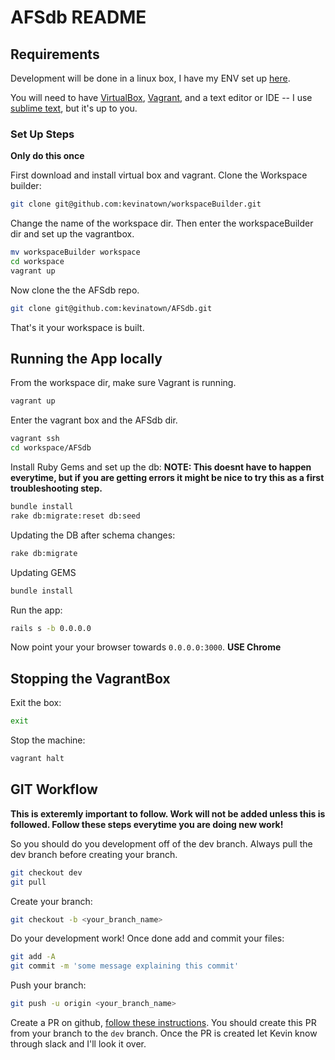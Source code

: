 # AFSdb README

## Requirements
Development will be done in a linux box, I have my ENV set up [here](https://github.com/kevinatown/workspaceBuilder).

You will need to have [VirtualBox](https://www.virtualbox.org/wiki/Downloads), [Vagrant](https://www.vagrantup.com/downloads.html), and a text editor or IDE -- I use [sublime text](https://www.sublimetext.com/), but it's up to you.

### Set Up Steps
**Only do this once**

First download and install virtual box and vagrant. Clone the Workspace builder:

```bash
git clone git@github.com:kevinatown/workspaceBuilder.git
```

Change the name of the workspace dir. Then enter the workspaceBuilder dir and set up the vagrantbox.

```bash
mv workspaceBuilder workspace
cd workspace
vagrant up
```

Now clone the the AFSdb repo.

```bash
git clone git@github.com:kevinatown/AFSdb.git
```

That's it your workspace is built.

## Running the App locally

From the workspace dir, make sure Vagrant is running.

```bash
vagrant up
```

Enter the vagrant box and the AFSdb dir.

```bash
vagrant ssh
cd workspace/AFSdb
```

Install Ruby Gems and set up the db:
**NOTE: This doesnt have to happen everytime, but if you are getting errors it might be nice to try this as a first troubleshooting step.**

```bash
bundle install
rake db:migrate:reset db:seed
```

Updating the DB after schema changes:
```bash
rake db:migrate
```

Updating GEMS
```bash
bundle install
```

Run the app:

```bash
rails s -b 0.0.0.0
```

Now point your your browser towards `0.0.0.0:3000`. **USE Chrome**

## Stopping the VagrantBox

Exit the box:

```bash
exit
```

Stop the machine:

```bash
vagrant halt
```

## GIT Workflow
**This is exteremly important to follow. Work will not be added unless this is followed. Follow these steps everytime you are doing new work!**

So you should do you development off of the dev branch. Always pull the dev branch before creating your branch.

```bash
git checkout dev
git pull
```

Create your branch:

```bash
git checkout -b <your_branch_name>
```

Do your development work! Once done add and commit your files:

```bash
git add -A
git commit -m 'some message explaining this commit'
```

Push your branch:
```bash
git push -u origin <your_branch_name>
```

Create a PR on github, [follow these instructions](https://help.github.com/articles/creating-a-pull-request/). You should create this PR from your branch to the `dev` branch. Once the PR is created let Kevin know through slack and I'll look it over.

